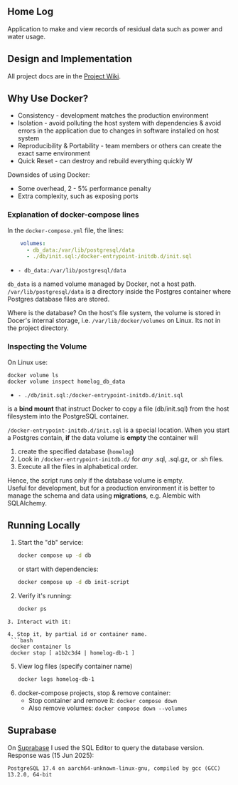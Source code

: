 ## Home Log

Application to make and view records of residual data such as power and water usage.


## Design and Implementation

All project docs are in the [Project Wiki](../../wiki).


## Why Use Docker?

- Consistency - development matches the production environment
- Isolation - avoid polluting the host system with dependencies & avoid errors in the application due to changes in software installed on host system
- Reproducibility & Portability - team members or others can create the exact same environment
- Quick Reset - can destroy and rebuild everything quickly
W

Downsides of using Docker:

- Some overhead, 2 - 5% performance penalty
- Extra complexity, such as exposing ports

### Explanation of docker-compose lines

In the `docker-compose.yml` file, the lines:
```yaml
    volumes:
      - db_data:/var/lib/postgresql/data
      - ./db/init.sql:/docker-entrypoint-initdb.d/init.sql
```

* `- db_data:/var/lib/postgresql/data`

`db_data` is a named volume managed by Docker, not a host path. `/var/lib/postgresql/data` is a directory inside the Postgres container where Postgres database files are stored.

Where is the database? On the host's file system, the volume is stored in Docer's internal storage, i.e. `/var/lib/docker/volumes` on Linux. Its not in the project directory.

### Inspecting the Volume

On Linux use:
```shell
docker volume ls
docker volume inspect homelog_db_data
```

* `- ./db/init.sql:/docker-entrypoint-initdb.d/init.sql`

is a **bind mount** that instruct Docker to copy a file (db/init.sql) from the host filesystem into the PostgreSQL container.  

`/docker-entrypoint-initdb.d/init.sql` is a special location.
When you start a Postgres contain, **if** the data volume is **empty** the container will

1. create the specified database (`homelog`)
2. Look in `/docker-entrypoint-initdb.d/` for *any* .sql, .sql.gz, or .sh files.
3. Execute all the files in alphabetical order.

Hence, the script runs only if the database volume is empty.   
Useful for development, but for a production environment it is better to manage the schema and data using **migrations**, e.g. Alembic with SQLAlchemy.

## Running Locally

1. Start the "db" service:
   ```bash
   docker compose up -d db
   ```
   or start with dependencies:
      ```bash
   docker compose up -d db init-script
   ```
2. Verify it's running:
   ```bash
   docker ps
  ```
3. Interact with it:

4. Stop it, by partial id or container name.
   ```bash
   docker container ls
   docker stop [ a1b2c3d4 | homelog-db-1 ]
   ```
5. View log files (specify container name)
   ```bash
   docker logs homelog-db-1
   ```
5. docker-compose projects, stop & remove container:
   * Stop container and remove it: `docker compose down`
   * Also remove volumes: `docker compose down --volumes`

## Suprabase

On [Suprabase](https://suprabase.com) I used the SQL Editor to query the database version.  Response was (15 Jun 2025):
```
PostgreSQL 17.4 on aarch64-unknown-linux-gnu, compiled by gcc (GCC) 13.2.0, 64-bit
```
